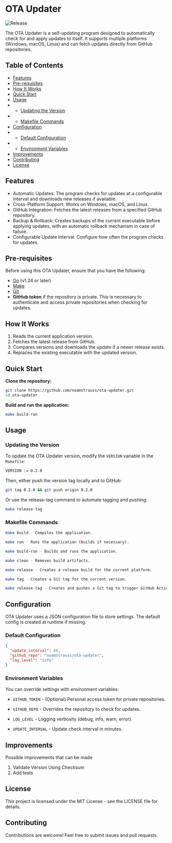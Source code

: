 
# OTA Updater

![Release](https://github.com/noamstrauss/ota-updater/actions/workflows/release.yaml/badge.svg)

The OTA Updater is a self-updating program designed to automatically check for and apply updates to itself. It supports multiple platforms (Windows, macOS, Linux) and can fetch updates directly from GitHub repositories.

## Table of Contents

- [Features](#features)
- [Pre-requisites](#Pre-requisites)
- [How It Works](#how-it-works)
- [Quick Start](#quick-start)
- [Usage](#usage)
- - [Updating the Version](#updating-the-version)
- - [Makefile Commands](#makefile-commands)
- [Configuration](#configuration)
- - [Default Configuration](#default-configuration)
- - [Environment Variables](#environment-variables)
- [Improvements](#improvements)
- [Contributing](#contributing)
- [License](#license)

## Features

* Automatic Updates: The program checks for updates at a configurable interval and downloads new releases if available.
* Cross-Platform Support: Works on Windows, macOS, and Linux.
* GitHub Integration: Fetches the latest releases from a specified GitHub repository.
* Backup & Rollback: Creates backups of the current executable before applying updates, with an automatic rollback mechanism in case of failure.
* Configurable Update Interval: Configure how often the program checks for updates.

## Pre-requisites

Before using this OTA Updater, ensure that you have the following:

- [Go](https://go.dev/doc/install) (v1.24 or later)
- [Make](https://formulae.brew.sh/formula/make)
- [Git](https://git-scm.com/downloads)
- **GitHub token** if the repository is private. This is necessary to authenticate and access private repositories when checking for updates.

## How It Works

1. Reads the current application version.
2. Fetches the latest release from GitHub.
3. Compares versions and downloads the update if a newer release exists.
4. Replaces the existing executable with the updated version.

## Quick Start
**Clone the repository:**

```bash
git clone https://github.com/noamstrauss/ota-updater.git
cd ota-updater
```

**Build and run the application:**

```bash
make build-run
```

## Usage

### Updating the Version

To update the OTA Updater version, modify the `VERSION` variable in the `Makefile`:

```bash
VERSION := 0.2.0
```

Then, either push the version tag locally and to GitHub:

```bash
git tag 0.2.0 && git push origin 0.2.0
```

Or use the release-tag command to automate tagging and pushing:

```bash
make release-tag
```

### Makefile Commands

```bash
make build - Compiles the application.

make run - Runs the application (builds if necessary).

make build-run - Builds and runs the application.

make clean - Removes build artifacts.

make release - Creates a release build for the current platform.

make tag - Creates a Git tag for the current version.

make release-tag - Creates and pushes a Git tag to trigger GitHub Actions.
```

## Configuration

OTA Updater uses a JSON configuration file to store settings. The default config is created at runtime if missing.

### Default Configuration

```json
{
  "update_interval": 60,
  "github_repo": "noamstrauss/ota-updater",
  "log_level": "info"
}
```

### Environment Variables

You can override settings with environment variables:

* `GITHUB_TOKEN` - (Optional) Personal access token for private repositories.

* `GITHUB_REPO` - Overrides the repository to check for updates.

* `LOG_LEVEL` - Logging verbosity (debug, info, warn, error).

* `UPDATE_INTERVAL` - Update check interval in minutes.

## Improvements

Possible improvements that can be made

1. Validate Version Using Checksum
2. Add tests

## License

This project is licensed under the MIT License - see the LICENSE file for details.

## Contributing

Contributions are welcome! Feel free to submit issues and pull requests.